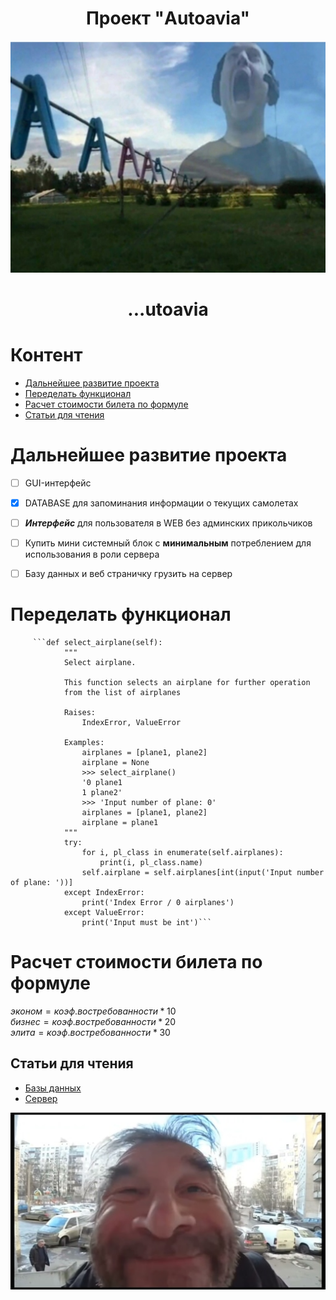 <h1 align="center">Проект "Autoavia"</h1>

![Иллюстрация](papich.jpg)

<h1 align="center">...utoavia</h1>

# Контент

- [Дальнейшее развитие проекта](#дальнейшее-развитие-проекта)
- [Переделать функционал](#переделать-функционал)
- [Расчет стоимости билета по формуле](#расчет-стоимости-билета-по-формуле)
- [Статьи для чтения](#статьи-для-чтения)


# Дальнейшее развитие проекта

* [ ] GUI-интерфейс
* [x] DATABASE для запоминания информации о текущих самолетах
* [ ] **_Интерфейс_** для пользователя в WEB без админских прикольчиков
* [ ] Купить мини системный блок с **минимальным** потреблением для использования в роли сервера
* [ ] Базу данных и веб страничку грузить на сервер


# Переделать функционал
         ```def select_airplane(self):
                """
                Select airplane.

                This function selects an airplane for further operation
                from the list of airplanes

                Raises:
                    IndexError, ValueError

                Examples:
                    airplanes = [plane1, plane2]
                    airplane = None
                    >>> select_airplane()
                    '0 plane1
                    1 plane2'
                    >>> 'Input number of plane: 0'
                    airplanes = [plane1, plane2]
                    airplane = plane1
                """
                try:
                    for i, pl_class in enumerate(self.airplanes):
                        print(i, pl_class.name)
                    self.airplane = self.airplanes[int(input('Input number of plane: '))]
                except IndexError:
                    print('Index Error / 0 airplanes')
                except ValueError:
                    print('Input must be int')```

# Расчет стоимости билета по формуле

$`эконом = коэф.востребованности * 10`$<br>
$`бизнес = коэф.востребованности * 20`$<br>
$`элита = коэф.востребованности * 30`$

## Статьи для чтения

- [Базы данных](https://habr.com/ru/companies/amvera/articles/754702/)
- [Сервер](https://habr.com/ru/articles/724650/)

![Иллюстрация](smileface.jpg)
